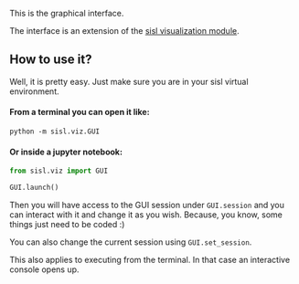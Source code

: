 This is the graphical interface.

The interface is an extension of the [sisl visualization module](https://github.com/pfebrer96/sisl/tree/GUI/sisl/viz).

How to use it?
-------------

Well, it is pretty easy. Just make sure you are in your sisl virtual environment.

#### From a terminal you can open it like:

`python -m sisl.viz.GUI`

#### Or inside a jupyter notebook:

```python
from sisl.viz import GUI

GUI.launch()
```

Then you will have access to the GUI session under `GUI.session` and you can interact with it and change it as you wish. Because, you know, some things just need to be coded :)

You can also change the current session using `GUI.set_session`.

This also applies to executing from the terminal. In that case an interactive console opens up.
